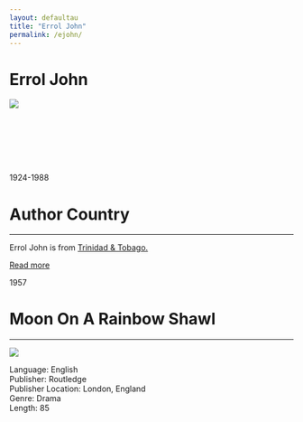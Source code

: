 ```yaml
---
layout: defaultau
title: "Errol John"
permalink: /ejohn/
---
```

<!-- partial:index.partial.html -->
<div class="content">
    <h1>Errol John</h1>
    <div class="quote">
        <div><img src="https://upload.wikimedia.org/wikipedia/en/thumb/d/db/Actor_Errol_John.jpg/330px-Actor_Errol_John.jpg" class="logo"></div>
    </div>
    <div class="timeline">
        <div style="padding-bottom:100px;"></div>
        <div class="block">
            <div class="date right"><p class="right"> 1924-1988 </p></div>
            <div class="dot"></div>
            <div class="left first">
            <div class="author_country">
                <h1>Author Country</h1><hr>
            <div class="aclocation"> <p>Errol John is from <a href="http://localhost:4000/3">Trinidad & Tobago.</a></p></div>
              <div class="acreadmore">   <a href="https://en.wikipedia.org/wiki/Errol_John" target="_blank">Read more</a> </div>
            </div>
            </div>
        </div>
        <div class="block">
            <div class="date left"><p class="left">1957</p></div>
            <div class="dot"></div>
            <div class="right">
                <h1>Moon On A Rainbow Shawl</h1><hr>
                <p><img src="https://i.gr-assets.com/images/S/compressed.photo.goodreads.com/books/1394335233l/1879995.jpg"></p>
                <p>
                Language: English<br>
                Publisher: Routledge<br>
                Publisher Location: London, England<br>
                Genre: Drama<br>
                Length: 85<br>
                </p>
            </div>
        </div>
